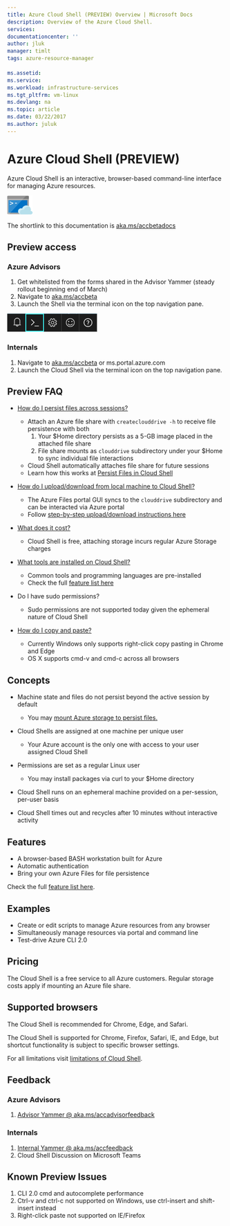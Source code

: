 ```yaml
---
title: Azure Cloud Shell (PREVIEW) Overview | Microsoft Docs
description: Overview of the Azure Cloud Shell.
services: 
documentationcenter: ''
author: jluk
manager: timlt
tags: azure-resource-manager
 
ms.assetid: 
ms.service: 
ms.workload: infrastructure-services
ms.tgt_pltfrm: vm-linux
ms.devlang: na
ms.topic: article
ms.date: 03/22/2017
ms.author: juluk
---
```

# Azure Cloud Shell (PREVIEW)
Azure Cloud Shell is an interactive, browser-based command-line interface for managing Azure resources.

![](media/cloud_shell.png)

The shortlink to this documentation is [aka.ms/accbetadocs](https://www.aka.ms/accbetadocs)

## Preview access 
### Azure Advisors
1. Get whitelisted from the forms shared in the Advisor Yammer (steady rollout beginning end of March)
2. Navigate to [aka.ms/accbeta](https://www.aka.ms/accbeta)
3. Launch the Shell via the terminal icon on the top navigation pane.

![](media/shell-icon.png)

### Internals
1. Navigate to [aka.ms/accbeta](https://www.aka.ms/accbeta) or ms.portal.azure.com
2. Launch the Cloud Shell via the terminal icon on the top navigation pane.

## Preview FAQ
* [How do I persist files across sessions?](persisting-shell-storage.md) 
  * Attach an Azure file share with `createclouddrive -h` to receive file persistence with both
    1. Your $Home directory persists as a 5-GB image placed in the attached file share
    2. File share mounts as `clouddrive` subdirectory under your $Home to sync individual file interactions
  * Cloud Shell automatically attaches file share for future sessions
  * Learn how this works at [Persist Files in Cloud Shell](persisting-shell-storage.md) 

* [How do I upload/download from local machine to Cloud Shell?](https://github.com/jluk/ACC-Documentation/blob/master/persisting-shell-storage.md#upload-or-download-local-files)
  * The Azure Files portal GUI syncs to the `clouddrive` subdirectory and can be interacted via Azure portal
  * Follow [step-by-step upload/download instructions here](https://github.com/jluk/ACC-Documentation/blob/master/persisting-shell-storage.md#upload-or-download-local-files)

* [What does it cost?](pricing.md)
  * Cloud Shell is free, attaching storage incurs regular Azure Storage charges

* [What tools are installed on Cloud Shell?](features.md)
  * Common tools and programming languages are pre-installed
  * Check the full [feature list here](features.md)

* Do I have sudo permissions?
  * Sudo permissions are not supported today given the ephemeral nature of Cloud Shell

* [How do I copy and paste?](using-the-shell-window.md)
  * Currently Windows only supports right-click copy pasting in Chrome and Edge
  * OS X supports cmd-v and cmd-c across all browsers

## Concepts
* Machine state and files do not persist beyond the active session by default
  * You may [mount Azure storage to persist files.](persisting-shell-storage.md) 
* Cloud Shells are assigned at one machine per unique user
  * Your Azure account is the only one with access to your user assigned Cloud Shell
* Permissions are set as a regular Linux user
  * You may install packages via curl to your $Home directory

* Cloud Shell runs on an ephemeral machine provided on a per-session, per-user basis
* Cloud Shell times out and recycles after 10 minutes without interactive activity

## Features
* A browser-based BASH workstation built for Azure
* Automatic authentication
* Bring your own Azure Files for file persistence

Check the full [feature list here](features.md).

## Examples
* Create or edit scripts to manage Azure resources from any browser
* Simultaneously manage resources via portal and command line
* Test-drive Azure CLI 2.0

## Pricing
The Cloud Shell is a free service to all Azure customers. Regular storage costs apply if mounting an Azure file share.

## Supported browsers
The Cloud Shell is recommended for Chrome, Edge, and Safari. 

The Cloud Shell is supported for Chrome, Firefox, Safari, IE, and Edge, but shortcut functionality is subject to specific browser settings.

For all limitations visit [limitations of Cloud Shell](limitations.md).
## Feedback
### Azure Advisors
1. [Advisor Yammer @ aka.ms/accadvisorfeedback](https://aka.ms/accadvisorfeedback) <br>

### Internals
1. [Internal Yammer @ aka.ms/accfeedback](https://aka.ms/accfeedback) <br>
2. Cloud Shell Discussion on Microsoft Teams <br>

## Known Preview Issues
1. CLI 2.0 cmd and autocomplete performance
2. Ctrl-v and ctrl-c not supported on Windows, use ctrl-insert and shift-insert instead
3. Right-click paste not supported on IE/Firefox